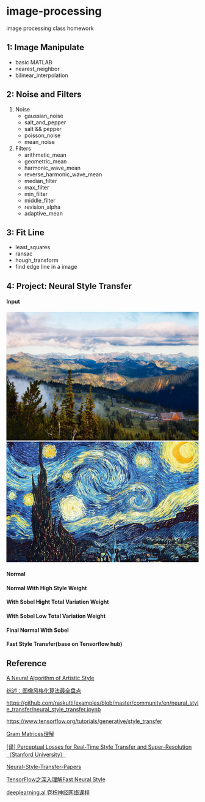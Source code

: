 # image-processing
image processing class homework

## 1: Image Manipulate

* basic MATLAB
* nearest_neighbor
* bilinear_interpolation

## 2: Noise and Filters

1. Noise 
	* gaussian_noise
	* salt_and_pepper
	* salt && pepper
	* poisson_noise
	* mean_noise
2. Filters
	* arithmetic_mean
	* geometric_mean
	* harmonic_wave_mean
	* reverse_harmonic_wave_mean
	* median_filter
	* max_filter
	* min_filter
	* middle_filter
	* revision_alpha
	* adaptive_mean

## 3:  Fit Line

* least_squares
* ransac
* hough_transform
* find  edge line in a image

## 4: Project: Neural Style Transfer

#### Input

<img src="project/content.jpg" alt="content image" style="zoom:50%;" />

<img src="project/style.jpg" alt="style image" style="zoom:100%;" />



#### Normal

#### Normal With High Style Weight

#### With Sobel Hight Total Variation Weight

#### With Sobel Low Total Variation Weight

#### Final Normal With Sobel

#### Fast Style Transfer(base on Tensorflow hub)



## Reference

[A Neural Algorithm of Artistic Style](https://arxiv.org/pdf/1508.06576.pdf)

[综述：图像风格化算法最全盘点 ](https://www.jiqizhixin.com/articles/2018-05-15-5)

https://github.com/raskutti/examples/blob/master/community/en/neural_style_transfer/neural_style_transfer.ipynb

https://www.tensorflow.org/tutorials/generative/style_transfer

[Gram Matrices理解](https://blog.csdn.net/tunhuzhuang1836/article/details/78474129)

[[译] Perceptual Losses for Real-Time Style Transfer and Super-Resolution（Stanford University）](https://cloud.tencent.com/developer/article/1125595)

[Neural-Style-Transfer-Papers](https://github.com/ycjing/Neural-Style-Transfer-Papers)

[TensorFlow之深入理解Fast Neural Style](https://zhuanlan.zhihu.com/p/30486310)

[deeplearning.al 卷积神经网络课程](https://www.coursera.org/specializations/deep-learning)

